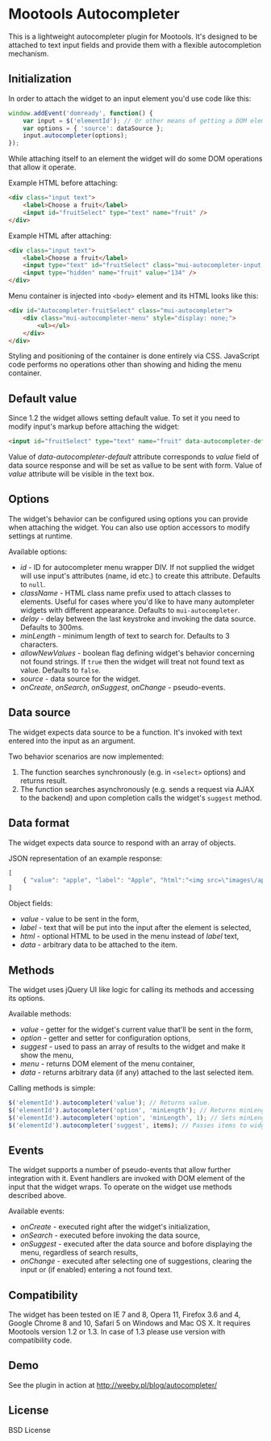Mootools Autocompleter
=

This is a lightweight autocompleter plugin for Mootools. It's designed to be attached to text input fields and provide them with a flexible autocompletion mechanism.

Initialization
-
In order to attach the widget to an input element you'd use code like this:

```javascript
window.addEvent('domready', function() {
    var input = $('elementId'); // Or other means of getting a DOM element.
    var options = { 'source': dataSource };
    input.autocompleter(options);
});
```

While attaching itself to an element the widget will do some DOM operations that allow it operate.

Example HTML before attaching:

```html
<div class="input text">
    <label>Choose a fruit</label>
    <input id="fruitSelect" type="text" name="fruit" />
</div>
```

Example HTML after attaching:

```html
<div class="input text">
    <label>Choose a fruit</label>
    <input type="text" id="fruitSelect" class="mui-autocompleter-input " autocomplete="off" />
    <input type="hidden" name="fruit" value="134" />
</div>
```

Menu container is injected into `<body>` element and its HTML looks like this:

```html
<div id="Autocompleter-fruitSelect" class="mui-autocompleter">
    <div class="mui-autocompleter-menu" style="display: none;">
        <ul></ul>
    </div>
</div>
```

Styling and positioning of the container is done entirely via CSS. JavaScript code performs no operations other than showing and hiding the menu container.

Default value
-
Since 1.2 the widget allows setting default value. To set it you need to modify input's markup before attaching the widget:

```html
<input id="fruitSelect" type="text" name="fruit" data-autocompleter-default="<value>" value="<label>" />
```

Value of _data-autocompleter-default_ attribute corresponds to _value_ field of data source response and will be set as vallue to be sent with form. Value of _value_ attribute will be visible in the text box.

Options
-
The widget's behavior can be configured using options you can provide when attaching the widget. You can also use option accessors to modify settings at runtime.

Available options:

* _id_ - ID for autocompleter menu wrapper DIV. If not supplied the widget will use input's attributes (name, id etc.) to create this attribute. Defaults to `null`.
* _className_ - HTML class name prefix used to attach classes to elements. Useful for cases where you'd like to have many autompleter widgets with different appearance. Defaults to  `mui-autocompleter`.
* _delay_ - delay between the last keystroke and invoking the data source. Defaults to 300ms.
* _minLength_ - minimum length of text to search for. Defaults to 3 characters.
* _allowNewValues_ - boolean flag defining widget's behavior concerning not found strings. If `true` then the widget will treat not found text as value. Defaults to `false`.
* _source_ - data source for the widget.
* _onCreate_, _onSearch_, _onSuggest_, _onChange_ - pseudo-events.

Data source
-
The widget expects data source to be a function. It's invoked with text entered into the input as an argument.

Two behavior scenarios are now implemented:

1. The function searches synchronously (e.g. in `<select>` options) and returns result.
1. The function searches asynchronously (e.g. sends a request via AJAX to the backend) and upon completion calls the widget's `suggest` method.

Data format
-
The widget expects data source to respond with an array of objects.

JSON representation of an example response:

```javascript
[
	{ "value": "apple", "label": "Apple", "html":"<img src=\"images\/apple.png\" \/><span>Apple<\/span>", "data": "arbitrary data to be attached to the item" }
]
```

Object fields:

* _value_ - value to be sent in the form,
* _label_ - text that will be put into the input after the element is selected,
* _html_ - optional HTML to be used in the menu instead of _label_ text,
* _data_ - arbitrary data to be attached to the item.

Methods
-
The widget uses jQuery UI like logic for calling its methods and accessing its options.

Available methods:

* _value_ - getter for the widget's current value that'll be sent in the form,
* _option_ - getter and setter for configuration options,
* _suggest_ - used to pass an array of results to the widget and make it show the menu,
* _menu_ - returns DOM element of the menu container,
* _data_ - returns arbitrary data (if any) attached to the last selected item.

Calling methods is simple:

```javascript
$('elementId').autocompleter('value'); // Returns value.
$('elementId').autocompleter('option', 'minLength'); // Returns minLength option.
$('elementId').autocompleter('option', 'minLength', 1); // Sets minLength option.
$('elementId').autocompleter('suggest', items); // Passes items to widget to show it in menu.
```

Events
-
The widget supports a number of pseudo-events that allow further integration with it. Event handlers are invoked with DOM element of the input that the widget wraps. To operate on the widget use methods described above.

Available events:

* _onCreate_ - executed right after the widget's initialization,
* _onSearch_ - executed before invoking the data source,
* _onSuggest_ - executed after the data source and bofore displaying the menu, regardless of search results,
* _onChange_ - executed after selecting one of suggestions, clearing the input or (if enabled) entering a not found text.

Compatibility
-
The widget has been tested on IE 7 and 8, Opera 11, Firefox 3.6 and 4, Google Chrome 8 and 10, Safari 5 on Windows and Mac OS X. It requires Mootools version 1.2 or 1.3. In case of 1.3 please use version with compatibility code.

Demo
-
See the plugin in action at http://weeby.pl/blog/autocompleter/

License
-
BSD License